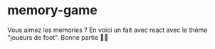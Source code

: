 # memory-game
Vous aimez les memories ? 
En voici un fait avec react avec le thème "joueurs de foot". 
Bonne partie 👍🏼
